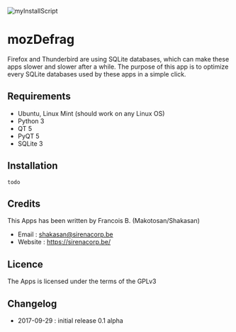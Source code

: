 ![myInstallScript](https://sirenacorp.be/wp-content/uploads/2016/01/logo-1.png)

mozDefrag
=========

Firefox and Thunderbird are using SQLite databases, which can make these apps slower and slower after a while.
The purpose of this app is to optimize every SQLite databases used by these apps in a simple click.

Requirements
------------

* Ubuntu, Linux Mint (should work on any Linux OS)
* Python 3
* QT 5
* PyQT 5
* SQLite 3

Installation
------------

```
todo
```

Credits
-------

This Apps has been written by Francois B. (Makotosan/Shakasan)

* Email : shakasan@sirenacorp.be
* Website : https://sirenacorp.be/

Licence
-------

The Apps is licensed under the terms of the GPLv3

Changelog
---------

* 2017-09-29 : initial release 0.1 alpha
